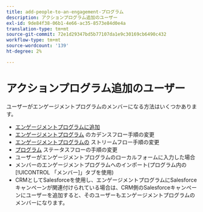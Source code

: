```yaml
---
title: add-people-to-an-engagement-プログラム
description: アクションプログラム追加のユーザー
exl-id: 9de84f38-06b1-4e66-ac35-8573e84d0e4a
translation-type: tm+mt
source-git-commit: 72e1d29347bd5b77107da1e9c30169cb6490c432
workflow-type: tm+mt
source-wordcount: '139'
ht-degree: 2%

---
```


# アクションプログラム追加のユーザー

ユーザーがエンゲージメントプログラムのメンバーになる方法はいくつかあります。

* [エンゲージメントプログラムに追加](https://docs.marketo.com/display/DOCS/Add+to+Engagement+Program)
* [エンゲージメントプログラム](https://docs.marketo.com/display/DOCS/Change+Engagement+Program+Cadence) のカデンスフロー手順の変更
* [エンゲージメントプログラムの](https://docs.marketo.com/display/DOCS/Change+Engagement+Program+Stream) ストリームフロー手順の変更
* [プログラム](https://docs.marketo.com/display/DOCS/Change+Program+Status) ステータスフローの手順の変更
* ユーザーがエンゲージメントプログラムのローカルフォームに入力した場合
* メンバーのエンゲージメントプログラムへのインポート(プログラム内の[!UICONTROL 「メンバー]」タブを使用)
* CRMとしてSalesforceを使用し、エンゲージメントプログラムにSalesforceキャンペーンが関連付けられている場合は、CRM側のSalesforceキャンペーンにユーザーを追加すると、そのユーザーもエンゲージメントプログラムのメンバーになります。
